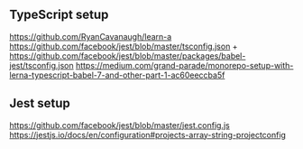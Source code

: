 ## TypeScript setup

https://github.com/RyanCavanaugh/learn-a
https://github.com/facebook/jest/blob/master/tsconfig.json + https://github.com/facebook/jest/blob/master/packages/babel-jest/tsconfig.json
https://medium.com/grand-parade/monorepo-setup-with-lerna-typescript-babel-7-and-other-part-1-ac60eeccba5f

## Jest setup

https://github.com/facebook/jest/blob/master/jest.config.js
https://jestjs.io/docs/en/configuration#projects-array-string-projectconfig
